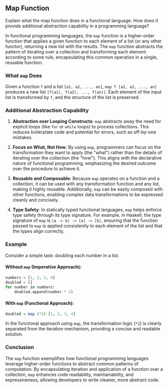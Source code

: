 ## Map Function

Explain what the map function does in a functional language. How does it provide additional abstraction capability in a programming language?

In functional programming languages, the `map` function is a higher-order function that applies a given function to each element of a list (or any other functor), returning a new list with the results. The `map` function abstracts the pattern of iterating over a collection and transforming each element according to some rule, encapsulating this common operation in a single, reusable function.

### What `map` Does

Given a function `f` and a list `[a1, a2, ..., an]`, `map f [a1, a2, ..., an]` produces a new list `[f(a1), f(a2), ..., f(an)]`. Each element of the input list is transformed by `f`, and the structure of the list is preserved.

### Additional Abstraction Capability

1. **Abstraction over Looping Constructs**: `map` abstracts away the need for explicit loops (like `for` or `while` loops) to process collections. This reduces boilerplate code and potential for errors, such as off-by-one mistakes.

2. **Focus on What, Not How**: By using `map`, programmers can focus on the transformation they want to apply (the "what") rather than the details of iterating over the collection (the "how"). This aligns with the declarative nature of functional programming, emphasizing the desired outcome over the procedure to achieve it.

3. **Reusable and Composable**: Because `map` operates on a function and a collection, it can be used with any transformation function and any list, making it highly reusable. Additionally, `map` can be easily composed with other functions, enabling complex data transformations to be expressed cleanly and concisely.

4. **Type Safety**: In statically typed functional languages, `map` helps enforce type safety through its type signature. For example, in Haskell, the type signature of `map` is `(a -> b) -> [a] -> [b]`, ensuring that the function passed to `map` is applied consistently to each element of the list and that the types align correctly.

### Example

Consider a simple task: doubling each number in a list.

#### Without `map` (Imperative Approach):

```python
numbers = [1, 2, 3, 4]
doubled = []
for number in numbers:
    doubled.append(number * 2)
```

#### With `map` (Functional Approach):

```haskell
doubled = map (*2) [1, 2, 3, 4]
```

In the functional approach using `map`, the transformation logic (`*2`) is clearly separated from the iteration mechanism, providing a concise and readable solution.

### Conclusion

The `map` function exemplifies how functional programming languages leverage higher-order functions to abstract common patterns of computation. By encapsulating iteration and application of a function over a collection, `map` enhances code readability, maintainability, and expressiveness, allowing developers to write cleaner, more abstract code.
